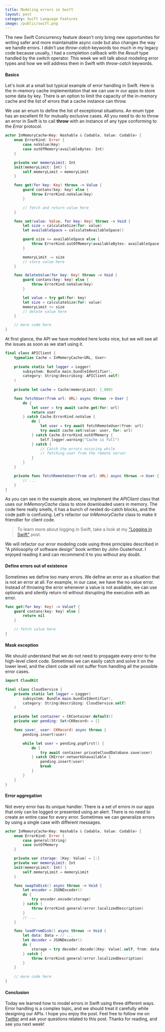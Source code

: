 ```yaml
---
title: Modeling errors in Swift
layout: post
category: Swift Language Features
image: /public/swift.png
---
```


The new Swift Concurrency feature doesn't only bring new opportunities for writing safer and more maintainable async code but also changes the way we handle errors. I didn't use *throw-catch* keywords too much in my legacy code because usually, I had a completion callback with the *Result* type handled by the *switch* operator. This week we will talk about modeling error types and how we will address them in Swift with *throw-catch* keywords.

#### Basics
Let's look at a small but typical example of error handling in Swift. Here is the in-memory cache implementation that we can use in our apps to store some data by key. There is an option to limit the capacity of the in-memory cache and the list of errors that a cache instance can throw.

We use an enum to define the list of exceptional situations. An enum type has an excellent fit for mutually exclusive cases. All you need to do to throw an error in Swift is to call **throw** with an instance of any type conforming to the *Error* protocol.

```swift
actor InMemoryCache<Key: Hashable & Codable, Value: Codable> {
    enum ErrorKind: Error {
        case noValue(Key)
        case outOfMemory(availableBytes: Int)
    }

    private var memoryLimit: Int
    init(memoryLimit: Int) {
        self.memoryLimit = memoryLimit
    }

    func get(for key: Key) throws -> Value {
        guard contans(key: key) else {
            throw ErrorKind.noValue(key)
        }

        // fetch and return value here
    }

    func set(value: Value, for key: Key) throws -> Void {
        let size = calculateSize(for: value)
        let availableSpace = calculateAvailableSpace()

        guard size <= availableSpace else {
            throw ErrorKind.outOfMemory(availableBytes: availableSpace)
        }

        memoryLimit -= size
        // store value here
    }

    func deleteValue(for key: Key) throws -> Void {
        guard contans(key: key) else {
            throw ErrorKind.noValue(key)
        }

        let value = try get(for: key)
        let size = calculateSize(for: value)
        memoryLimit += size
        // delete value here
    }

    // more code here
}
```

At first glance, the API we have modeled here looks nice, but we will see all the issues as soon as we start using it.

```swift
final class APIClient {
    typealias Cache = InMemoryCache<URL, User>
    
    private static let logger = Logger(
        subsystem: Bundle.main.bundleIdentifier!,
        category: String(describing: APIClient.self)
    )
    
    private let cache = Cache(memoryLimit: 1_000)

    func fetchUser(from url: URL) async throws -> User {
        do {
            let user = try await cache.get(for: url)
            return user
        } catch Cache.ErrorKind.noValue {
            do {
                let user = try await fetchRemoteUser(from: url)
                try await cache.set(value: user, for: url)
            } catch Cache.ErrorKind.outOfMemory {
                Self.logger.warning("Cache is full")
            } catch {
                // Catch the errors occuring while
                // fetching user from the remote server
            }
        }
    }

    private func fetchRemoteUser(from url: URL) async throws -> User {
        // ...
    }
}
```

As you can see in the example above, we implement the *APIClient* class that uses our *InMemoryCache* class to store downloaded users in memory. The code here really smells, it has a bunch of nested do-catch blocks, and the code path is confusing. Let's refactor our *InMemoryCache* class to make it friendlier for client code.

> To learn more about logging in Swift, take a look at my ["Logging in Swift"](/2022/04/06/logging-in-swift/) post.

We will refactor our error modeling code using three principles described in "A philosophy of software design" book written by John Ousterhout. I enjoyed reading it and can recommend it to you without any doubt.

#### Define errors out of existence
Sometimes we define too many errors. We define an error as a situation that is not an error at all. For example, in our case, we have the no value error. Instead of throwing the error whenever a value is not available, we can use optionals and silently return nil without disrupting the execution with an error.

```swift
func get(for key: Key) -> Value? {
    guard contans(key: key) else {
        return nil
    }

    // fetch value here
}
```

#### Mask exception
We should understand that we do not need to propagate every error to the high-level client code. Sometimes we can easily catch and solve it on the lower level, and the client code will not suffer from handling all the possible error cases.

```swift
import CloudKit

final class CloudService {
    private static let logger = Logger(
        subsystem: Bundle.main.bundleIdentifier!,
        category: String(describing: CloudService.self)
    )

    private let container = CKContainer.default()
    private var pending: Set<CKRecord> = []

    func save(_ user: CKRecord) async throws {
        pending.insert(user)

        while let user = pending.popFirst() {
            do {
                try await container.privateCloudDatabase.save(user)
            } catch CKError.networkUnavailable {
                pending.insert(user)
                break
            }
        }
    }
}
```

#### Error aggregation
Not every error has its unique handler. There is a set of errors in our apps that only can be logged or presented using an alert. There is no need to create an entire case for every error. Sometimes we can generalize errors by using a single case with different messages.

```swift
actor InMemoryCache<Key: Hashable & Codable, Value: Codable> {
    enum ErrorKind: Error {
        case general(String)
        case outOfMemory
    }

    private var storage: [Key: Value] = [:]
    private var memoryLimit: Int
    init(memoryLimit: Int) {
        self.memoryLimit = memoryLimit
    }

    func swapToDisk() async throws -> Void {
        let encoder = JSONEncoder()
        do {
            try encoder.encode(storage)
        } catch {
            throw ErrorKind.general(error.localizedDescription)
        }
        // ...
    }

    func loadFromDisk() async throws -> Void {
        let data: Data = // ...
        let decoder = JSONDecoder()
        do {
            storage = try decoder.decode([Key: Value].self, from: data)
        } catch {
            throw ErrorKind.general(error.localizedDescription)
        }
    }
    
    // more code here
}
```

#### Conclusion
Today we learned how to model errors in Swift using three different ways. Error handling is a complex topic, and we should treat it carefully while designing our APIs. I hope you enjoy the post. Feel free to follow me on [Twitter](https://twitter.com/mecid) and ask your questions related to this post. Thanks for reading, and see you next week!
